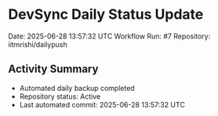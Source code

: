 # DevSync Daily Status Update
Date: 2025-06-28 13:57:32 UTC
Workflow Run: #7
Repository: iitmrishi/dailypush

## Activity Summary
- Automated daily backup completed
- Repository status: Active
- Last automated commit: 2025-06-28 13:57:32 UTC
